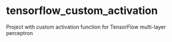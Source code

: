 # tensorflow_custom_activation
Project with custom activation function for TensorFlow multi-layer perceptron
